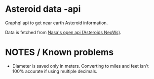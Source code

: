 # Asteroid data -api

Graphql api to get near earth Asteroid information.

Data is fetched from [Nasa's open api (Asteroids NeoWs)](https://api.nasa.gov/).

# NOTES / Known problems

-   Diameter is saved only in meters. Converting to miles and feet isn't 100% accurate if using multiple decimals.
